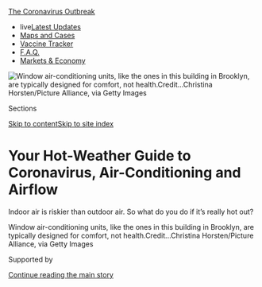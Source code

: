 <div id="app">

<div>

<div>

<div>

</div>

<div data-aria-hidden="false">

<div id="site-content" role="main">

<div>

<div class="css-1aor85t" style="opacity:0.000000001;z-index:-1;visibility:hidden">

<div class="css-1hqnpie">

<div class="css-epjblv">

<span class="css-17xtcya">[Science](/section/science)</span><span class="css-x15j1o">|</span><span class="css-fwqvlz">Your
Hot-Weather Guide to Coronavirus, Air-Conditioning and Airflow</span>

</div>

<div class="css-k008qs">

<div class="css-1iwv8en">

<span class="css-18z7m18"></span>

<div>

</div>

</div>

<span class="css-1n6z4y">https://nyti.ms/33DTkjt</span>

<div class="css-1705lsu">

<div class="css-4xjgmj">

<div class="css-4skfbu" role="toolbar" data-aria-label="Social Media Share buttons, Save button, and Comments Panel with current comment count" data-testid="share-tools">

  - 
  - 
  - 
  - 
    
    <div class="css-6n7j50">
    
    </div>

  - 

</div>

</div>

</div>

</div>

</div>

</div>

<div id="NYT_TOP_BANNER_REGION" class="css-11qgg8s">

<div>

<div id="styln-prism-menu-1592847958612" class="section interactive-content interactive-size-medium css-1du2ztb">

<div class="css-17ih8de interactive-body">

<div id="scroll-container" class="css-1gj85ro">

[<span class="styln-title-wrap"><span class="css-1pje3qr">The
Coronavirus</span><span class="css-1pje3qr">
Outbreak</span></span>](https://www.nytimes.com/news-event/coronavirus?action=click&pgtype=Article&state=default&region=TOP_BANNER&context=storylines_menu)

  - <span class="css-kqxiym" data-emphasize="true">live</span>[Latest
    Updates](https://www.nytimes.com/2020/08/08/world/coronavirus-updates.html?action=click&pgtype=Article&state=default&region=TOP_BANNER&context=storylines_menu)
  - [Maps and
    Cases](https://www.nytimes.com/interactive/2020/us/coronavirus-us-cases.html?action=click&pgtype=Article&state=default&region=TOP_BANNER&context=storylines_menu)
  - [Vaccine
    Tracker](https://www.nytimes.com/interactive/2020/science/coronavirus-vaccine-tracker.html?action=click&pgtype=Article&state=default&region=TOP_BANNER&context=storylines_menu)
  - [F.A.Q.](https://www.nytimes.com/interactive/2020/world/coronavirus-tips-advice.html?action=click&pgtype=Article&state=default&region=TOP_BANNER&context=storylines_menu)
  - [Markets &
    Economy](https://www.nytimes.com/live/2020/08/07/business/stock-market-today-coronavirus?action=click&pgtype=Article&state=default&region=TOP_BANNER&context=storylines_menu)

</div>

</div>

</div>

</div>

</div>

<div id="fullBleedHeaderContent">

<div class="css-n4ws9g">

![<span class="css-16f3y1r e13ogyst0" data-aria-hidden="true">Window
air-conditioning units, like the ones in this building in Brooklyn, are
typically designed for comfort, not
health.</span><span class="css-cnj6d5 e1z0qqy90" itemprop="copyrightHolder"><span class="css-1ly73wi e1tej78p0">Credit...</span><span><span>Christina
Horsten/Picture Alliance, via Getty
Images</span></span></span>](https://static01.nyt.com/images/2020/08/05/nyregion/05xp-virus-aircon/05xp-virus-aircon-articleLarge.jpg?quality=75&auto=webp&disable=upscale)

</div>

<div class="css-3z92zw">

<div class="css-6cn7ki">

<div class="NYTAppHideMasthead css-1bcu9v6 e1suatyy0">

<div class="section css-1o1qe8k e1suatyy2">

<div class="css-cu5p7t er09x8g0">

<div class="css-6n7j50">

</div>

<span class="css-1dv1kvn">Sections</span>

[Skip to content](#site-content)[Skip to site index](#site-index)

</div>

<div class="css-10698na e1huz5gh0">

</div>

</div>

</div>

<div class="css-1sojcmr ehdk2mb0">

# Your Hot-Weather Guide to Coronavirus, Air-Conditioning and Airflow

</div>

Indoor air is riskier than outdoor air. So what do you do if it’s really
hot out?

</div>

</div>

<div class="css-nwzfg5 e1gnum310">

<span class="css-1f9pvn2 science">Window air-conditioning units, like
the ones in this building in Brooklyn, are typically designed for
comfort, not
health.</span><span class="css-cnj6d5 e1z0qqy90" itemprop="copyrightHolder"><span class="css-1ly73wi e1tej78p0">Credit...</span><span><span>Christina
Horsten/Picture Alliance, via Getty Images</span></span></span>

</div>

<div id="sponsor-wrapper" class="css-1hyfx7x">

<div id="sponsor-slug" class="css-19vbshk">

Supported by

</div>

[Continue reading the main story](#after-sponsor)

<div id="sponsor" class="ad sponsor-wrapper" style="text-align:center;height:100%;display:block">

</div>

<div id="after-sponsor">

</div>

</div>

<div class="css-1wx1auc e1gnum311">

<div class="css-18e8msd">

<div class="css-vp77d3 epjyd6m0">

<div class="css-1baulvz">

By [<span class="css-1baulvz last-byline" itemprop="name">Heather
Murphy</span>](https://www.nytimes.com/by/heather-murphy)

</div>

</div>

  - 
    
    <div class="css-ld3wwf e16638kd2">
    
    Aug. 8, 2020Updated <span class="css-epvm6">3:06 p.m. ET</span>
    
    </div>

  - 
    
    <div class="css-4xjgmj">
    
    <div class="css-pvvomx" role="toolbar" data-aria-label="Social Media Share buttons, Save button, and Comments Panel with current comment count" data-testid="share-tools">
    
      - 
      - 
      - 
      - 
        
        <div class="css-6n7j50">
        
        </div>
    
      - 
    
    </div>
    
    </div>

</div>

</div>

</div>

<div class="section meteredContent css-1r7ky0e" name="articleBody" itemprop="articleBody">

<div class="css-1fanzo5 StoryBodyCompanionColumn">

<div class="css-53u6y8">

Despite its critical role in our daily lives, air is not something most
of us spend a great deal of time thinking about. It’s that easy to take
for granted. Unlike water, we don’t need to fill up a cup to consume it.
If some escapes from the room, more will find its way back in, whether
we open the door or not.

“If you are comfortable, you ignore it,” said [Wade H.
Conlan](https://www.ashrae.org/professional-development/learning-portal/instructor-led-training/ashrae-instructors/wade-h-conlan),
a mechanical engineer who evaluates ventilation systems on behalf of
Hanson Professional Services.

But like so many little luxuries we once took for granted, our days of
blissfully ignoring air may be numbered. Because a growing number of
scientists are convinced that a significant amount of coronavirus
transmission occurs through the air in indoor spaces, and that poor
ventilation magnifies the risk.

Not everyone has the ability or resources to make the changes to a home
or workplace to improve air circulation. But scientists and engineers
say that it’s worth trying to understand the basics of how airflow works
— in case there is a relatively easy tweak that could keep you a bit
safer.

</div>

</div>

<div class="css-1fanzo5 StoryBodyCompanionColumn">

<div class="css-53u6y8">

## When in doubt, open the windows.

### And remember that outdoor air is good.

</div>

</div>

<div class="css-79elbk" data-testid="photoviewer-wrapper">

<div class="css-z3e15g" data-testid="photoviewer-wrapper-hidden">

</div>

<div class="css-1a48zt4 ehw59r15" data-testid="photoviewer-children">

![<span class="css-16f3y1r e13ogyst0" data-aria-hidden="true">The more
outdoor air coming into a room, the
better.</span><span class="css-cnj6d5 e1z0qqy90" itemprop="copyrightHolder"><span class="css-1ly73wi e1tej78p0">Credit...</span><span>Curtis
Compton/Atlanta Journal-Constitution, via Associated
Press</span></span>](https://static01.nyt.com/images/2020/07/08/multimedia/00xp-virus-aircon2/merlin_171835503_4a0c5665-902c-4aaf-8cf3-5a549b6e7f08-articleLarge.jpg?quality=75&auto=webp&disable=upscale)

</div>

</div>

<div class="css-1fanzo5 StoryBodyCompanionColumn">

<div class="css-53u6y8">

The precise way that viral particles flow through a room when an
infected person talks, sings, exhales or eats is something that
scientists are continuing to investigate. Previous case studies have
shown that it’s complicated. If there is one easy-to-understand
principle that aerosol scientists and engineers have come to agree on,
though, it’s this: The more outdoor air coming into a room, the better
for dispersing that cloud of viral particles that might be lingering.
And one of the most reliable and cost-effective ways to get outdoor air
into a room is to open a window.

“If you don’t know if the place is well ventilated, but you have the
ability to open a window I would do it,” said [Shelly
Miller](https://www.colorado.edu/even/people/shelly-miller), a professor
of mechanical engineering at the University of Colorado Boulder. That,
she said, or get out quickly if you’re swinging by an indoor location
with other people in it.

<div id="NYT_MAIN_CONTENT_1_REGION" class="css-9tf9ac">

<div>

<div id="styln-covid-updates-world" class="section interactive-content interactive-size-medium css-1ftcdic">

<div class="css-17ih8de interactive-body">

<div id="styln-briefing-block" data-asset-id="QXJ0aWNsZTpueXQ6Ly9hcnRpY2xlL2MyYTdmODFjLWZlODAtNTBiZC05ZDM2LWRhNjExOTBiZjZkZg==">

<div class="briefing-block-header-section">

# [Latest Updates: The Coronavirus Outbreak](https://www.nytimes.com/2020/08/07/world/covid-19-news.html?action=click&pgtype=Article&state=default&region=MAIN_CONTENT_1&context=storylines_live_updates)

<div class="briefing-block-ts">

Updated 2020-08-08T12:04:28.992Z

</div>

</div>

  - [As the U.S. relief talks falter again, Trump says he is prepared to
    act on his
    own.](https://www.nytimes.com/2020/08/07/world/covid-19-news.html?action=click&pgtype=Article&state=default&region=MAIN_CONTENT_1&context=storylines_live_updates#link-1f86d03a)
  - [Cuomo says N.Y. schools can reopen in-person but leaves it up to
    districts to determine if, when and
    how.](https://www.nytimes.com/2020/08/07/world/covid-19-news.html?action=click&pgtype=Article&state=default&region=MAIN_CONTENT_1&context=storylines_live_updates#link-3f64a70a)
  - [Thousands of cases went unreported in California when a computer
    server
    failed.](https://www.nytimes.com/2020/08/07/world/covid-19-news.html?action=click&pgtype=Article&state=default&region=MAIN_CONTENT_1&context=storylines_live_updates#link-14e70066)

<div class="briefing-block-footer">

<div class="briefing-block-footer-meta">

[See more
updates](https://www.nytimes.com/2020/08/07/world/covid-19-news.html?action=click&pgtype=Article&state=default&region=MAIN_CONTENT_1&context=storylines_live_updates)

</div>

<div class="briefing-block-briefinglinks">

<span>More live coverage:</span>
[Markets](https://www.nytimes.com/live/2020/08/07/business/stock-market-today-coronavirus?action=click&pgtype=Article&state=default&region=MAIN_CONTENT_1&context=storylines_live_updates)

</div>

</div>

</div>

</div>

</div>

</div>

</div>

The outdoor air that comes in will eventually replace the indoor air,
according to [Jose-Luis
Jimenez](https://www.colorado.edu/chemistry/jose-luis-jimenez), an
aerosol scientist at the University of Colorado Boulder.

“The more outside air you have, the more you dilute the virus,” said Dr.
Jimenez, who was among the scientists and engineers who [sent a
letter](https://www.nytimes.com/2020/07/07/health/coronavirus-aerosols-who.html)
that pushed the World Health Organization to acknowledge that airborne
transmission of the novel coronavirus is a threat in indoor spaces.

</div>

</div>

<div class="css-1fanzo5 StoryBodyCompanionColumn">

<div class="css-53u6y8">

If you want to speed up the flow of outdoor air into a room, you could
also take a box fan, place it in a window and blast it outward, Dr.
Jimenez said. When any amount of air leaves, that same amount of air
returns — it’s a fixed volume. Therefore, the fan should help pull in
the same amount of outdoor air.

## Your type of air-conditioner matters.

### Some pull in outdoor air. Others simply recirculate indoor air.

If you have air-conditioning in your home, no one is saying that you
need to give up on it entirely. When it’s sweltering out,
air-conditioning can be essential not only to help you function but also
to avoid heatstroke.

But if you are going to spend time in a cooled space with other people,
it may be worth understanding a bit more about the cool air you are
breathing. Basically, all air-conditioning falls into one of three
categories.

  - The unit cools both indoor and outdoor air.

  - The unit cools and recirculates only indoor air.

  - The unit relies entirely on pulling in outdoor air. (These are
    uncommon outside hospitals and labs.)

Centralized-air systems, such as those common in office buildings, dorms
and some large apartment buildings, often fall in category one. Dr.
Jimenez and other building scientists involved in coronavirus prevention
are currently advising owners of businesses and buildings with category
one systems to adjust the ratio to pull in more outdoor air, an
enterprise that can be costly. Take a casino in Las Vegas, which is kept
cool enough to keep people gambling inside while it’s 120 degrees
Fahrenheit outside. Cooling that hot outdoor air will be more expensive
than recirculating the already cool inside air. But given that keeping
customers healthy is also a priority, more are willing to revisit their
approach, Dr. Jimenez said.

Few of us have the ability to adjust our air-conditioning in this way.
Most window units sitting with their rears facing the outdoors, for
example, fall into category two. Instead of pulling in outdoor air, they
are dumping heat from the room
outdoors,<span class="css-8l6xbc evw5hdy0"> </span>said [William
Bahnfleth](https://iee.psu.edu/content/william-bahnfleth), a professor
of architectural engineering at Penn State’s Institutes of Energy and
the Environment.

If you live alone, or with people you’re sure aren’t infectious, those
units are fine. But if you give in to throwing that birthday dinner for
your parents, or if your teenager has been less than strict about
staying home, it’s worth remembering that “any virus that’s present will
be mixed in” to the recirculating indoor air, Dr. Jimenez said.

And so, if you have to have people over, it may be preferable to revert
to rule one: When in doubt, open the windows. Or better yet, go outside.

## Not all filters are equal.

### But a good filter can be just as effective as pulling in outside air.

So what do you do if you’re stuck with a unit that primarily
recirculates indoor air and it’s unrealistic to open the window? This is
where filters come in. The right filter is just as effective as pulling
in outside air, said Dr. Edward A. Nardell, a professor at Harvard
Medical School who has [written about the
role](https://onlinelibrary.wiley.com/doi/full/10.1111/ina.12608) that
air-conditioning plays in spreading airborne diseases.

</div>

</div>

<div class="css-1fanzo5 StoryBodyCompanionColumn">

<div class="css-53u6y8">

Along with removing dust, pollen, cooking odors, tobacco smoke and
chemicals, filters can take viral particles from the air. Some filters
go directly in air-conditioning units and central air systems. Others
are designed to stand alone. MERV and HEPA are two widely trusted,
certified types.

<div id="NYT_MAIN_CONTENT_3_REGION" class="css-9tf9ac">

<div>

<div id="styln-prism-freeform-1594220623585" class="section interactive-content interactive-size-medium css-1ftcdic">

<div class="css-17ih8de interactive-body">

<div id="prism-freeform-block-57380" class="css-19mumt8" role="complementary" data-storyline="The Coronavirus Outbreak" data-truncated="true" tabindex="0">

<div class="css-a8d9oz">

<div class="css-eb027h">

[](https://www.nytimes.com/news-event/coronavirus?action=click&pgtype=Article&state=default&region=MAIN_CONTENT_3&context=storylines_faq)

### The Coronavirus Outbreak ›

#### Frequently Asked Questions

Updated August 6, 2020

  - #### Why are bars linked to outbreaks?
    
      - Think about a bar. Alcohol is flowing. It can be loud, but it’s
        definitely intimate, and you often need to lean in close to hear
        your friend. And strangers have way, way fewer reservations
        about coming up to people in a bar. That’s sort of the point of
        a bar. Feeling good and close to strangers. It’s no surprise,
        then, that [bars have been linked to outbreaks in several
        states.](https://www.nytimes.com/2020/07/02/us/coronavirus-bars.html?action=click&pgtype=Article&state=default&region=MAIN_CONTENT_3&context=storylines_faq)
        Louisiana health officials have tied [at least 100 coronavirus
        cases](https://www.nytimes.com/2020/06/22/us/new-coronavirus-phase.html?action=click&pgtype=Article&state=default&region=MAIN_CONTENT_3&context=storylines_faq)
        to bars in the Tigerland nightlife district in Baton Rouge.
        Minnesota has traced 328 recent cases to bars across the state.
        [In
        Idaho](https://www.boisestatepublicradio.org/post/bars-large-venues-close-ada-county-after-surge-coronavirus-prompts-rollback#stream/0),
        health officials shut down bars in Ada County after reporting
        clusters of infections among young adults who had visited
        several bars in downtown Boise. Governors in
        [California](https://www.nytimes.com/2020/07/01/us/california-coronavirus-reopening.html?action=click&pgtype=Article&state=default&region=MAIN_CONTENT_3&context=storylines_faq),
        [Texas and
        Arizona](https://www.nytimes.com/2020/06/14/us/coronavirus-united-states.html?action=click&pgtype=Article&state=default&region=MAIN_CONTENT_3&context=storylines_faq),
        where coronavirus cases are soaring, have ordered hundreds of
        newly reopened bars to shut down. Less than two weeks after
        Colorado’s bars reopened at limited capacity, Gov. Jared Polis
        [ordered them to
        close](https://www.denverpost.com/2020/06/30/colorado-bars-closed-coronavirus/).

  - #### I have antibodies. Am I now immune?
    
      - As of right now, [that seems likely, for at least several
        months.](https://www.nytimes.com/2020/07/22/health/covid-antibodies-herd-immunity.html?action=click&pgtype=Article&state=default&region=MAIN_CONTENT_3&context=storylines_faq)
        There have been frightening accounts of people suffering what
        seems to be a second bout of Covid-19. But experts say these
        patients may have a drawn-out course of infection, with the
        virus taking a slow toll weeks to months after initial exposure.
        People infected with the coronavirus typically
        [produce](https://www.nature.com/articles/s41586-020-2456-9)
        immune molecules called antibodies, which are [protective
        proteins made in response to an
        infection](https://www.nytimes.com/2020/05/07/health/coronavirus-antibody-prevalence.html?action=click&pgtype=Article&state=default&region=MAIN_CONTENT_3&context=storylines_faq)[.
        These antibodies
        may](https://www.nytimes.com/2020/05/07/health/coronavirus-antibody-prevalence.html?action=click&pgtype=Article&state=default&region=MAIN_CONTENT_3&context=storylines_faq)
        last in the body [only two to three
        months](https://www.nature.com/articles/s41591-020-0965-6),
        which may seem worrisome, but that’s perfectly normal after an
        acute infection subsides, said Dr. Michael Mina, an immunologist
        at Harvard University. It may be possible to get the coronavirus
        again, but it’s highly unlikely that it would be possible in a
        short window of time from initial infection or make people
        sicker the second time.

  - #### I’m a small-business owner. Can I get relief?
    
      - The [stimulus bills enacted in
        March](https://www.nytimes.com/article/small-business-loans-stimulus-grants-freelancers-coronavirus.html?action=click&pgtype=Article&state=default&region=MAIN_CONTENT_3&context=storylines_faq)
        offer help for the millions of American small businesses. Those
        eligible for aid are businesses and nonprofit organizations with
        fewer than 500 workers, including sole proprietorships,
        independent contractors and freelancers. Some larger companies
        in some industries are also eligible. The help being offered,
        which is being managed by the Small Business Administration,
        includes the Paycheck Protection Program and the Economic Injury
        Disaster Loan program. But lots of folks have [not yet seen
        payouts.](https://www.nytimes.com/interactive/2020/05/07/business/small-business-loans-coronavirus.html?action=click&pgtype=Article&state=default&region=MAIN_CONTENT_3&context=storylines_faq)
        Even those who have received help are confused: The rules are
        draconian, and some are stuck sitting on [money they don’t know
        how to
        use.](https://www.nytimes.com/2020/05/02/business/economy/loans-coronavirus-small-business.html?action=click&pgtype=Article&state=default&region=MAIN_CONTENT_3&context=storylines_faq)
        Many small-business owners are getting less than they expected
        or [not hearing anything at
        all.](https://www.nytimes.com/2020/06/10/business/Small-business-loans-ppp.html?action=click&pgtype=Article&state=default&region=MAIN_CONTENT_3&context=storylines_faq)

  - #### What are my rights if I am worried about going back to work?
    
      - Employers have to provide [a safe
        workplace](https://www.osha.gov/SLTC/covid-19/standards.html)
        with policies that protect everyone equally. [And if one of your
        co-workers tests positive for the coronavirus, the
        C.D.C.](https://www.nytimes.com/article/coronavirus-money-unemployment.html?action=click&pgtype=Article&state=default&region=MAIN_CONTENT_3&context=storylines_faq)
        has said that [employers should tell their
        employees](https://www.cdc.gov/coronavirus/2019-ncov/community/guidance-business-response.html)
        -- without giving you the sick employee’s name -- that they may
        have been exposed to the virus.

  - #### What is school going to look like in September?
    
      - It is unlikely that many schools will return to a normal
        schedule this fall, requiring the grind of [online
        learning](https://www.nytimes.com/2020/06/05/us/coronavirus-education-lost-learning.html?action=click&pgtype=Article&state=default&region=MAIN_CONTENT_3&context=storylines_faq),
        [makeshift child
        care](https://www.nytimes.com/2020/05/29/us/coronavirus-child-care-centers.html?action=click&pgtype=Article&state=default&region=MAIN_CONTENT_3&context=storylines_faq)
        and [stunted
        workdays](https://www.nytimes.com/2020/06/03/business/economy/coronavirus-working-women.html?action=click&pgtype=Article&state=default&region=MAIN_CONTENT_3&context=storylines_faq)
        to continue. California’s two largest public school districts —
        Los Angeles and San Diego — said on July 13, that [instruction
        will be remote-only in the
        fall](https://www.nytimes.com/2020/07/13/us/lausd-san-diego-school-reopening.html?action=click&pgtype=Article&state=default&region=MAIN_CONTENT_3&context=storylines_faq),
        citing concerns that surging coronavirus infections in their
        areas pose too dire a risk for students and teachers. Together,
        the two districts enroll some 825,000 students. They are the
        largest in the country so far to abandon plans for even a
        partial physical return to classrooms when they reopen in
        August. For other districts, the solution won’t be an
        all-or-nothing approach. [Many
        systems](https://bioethics.jhu.edu/research-and-outreach/projects/eschool-initiative/school-policy-tracker/),
        including the nation’s largest, New York City, are devising
        [hybrid
        plans](https://www.nytimes.com/2020/06/26/us/coronavirus-schools-reopen-fall.html?action=click&pgtype=Article&state=default&region=MAIN_CONTENT_3&context=storylines_faq)
        that involve spending some days in classrooms and other days
        online. There’s no national policy on this yet, so check with
        your municipal school system regularly to see what is happening
        in your community.

<div id="styln-survey-component-57380" class="styln-survey-component" data-surveyname="faq" data-surveystoryline="coronavirus">

</div>

</div>

<div class="css-6mllg9">

</div>

<div class="css-pmm6ed">

<span class="css-5gimkt"></span>

</div>

</div>

</div>

</div>

</div>

</div>

</div>

MERV filters are rated on how efficiently they remove particles in a
specific size range from the air.
[ASHRAE](https://www.ashrae.org/about), a professional society of
air-conditioning, heating and refrigerating engineers, recommends MERV
13 and above for filtering out the coronavirus, said Dr. Bahnfleth, who
leads the group’s epidemic task force. It is what Dr. Bahnfleth has in
his own house. Any HEPA filter is even more efficient than the
highest-rated MERV filter, he added, so either should effectively
capture coronavirus particles.

Many central-air systems are designed to incorporate specialized
filters. But not all can handle the most advanced filters. Lower-rated
filters still could be helpful, Dr. Conlan said — it’s not that they
won’t ever catch smaller particles; they just won’t do it as
frequently. Window units are typically designed for comfort, not health,
and have even more filter limitations.

For those who can afford them — or push their employers or landlords to
buy them — a stand-alone HEPA filter is a good option Dr. Bahnfleth
said. Some are designed for bigger spaces than others. The key, Dr.
Jimenez added, is picking one that will filter all the air in the room
at least twice an hour.

Be aware that if an air-filtration system sounds too good to be true,
your instincts may be right. Some of them appear to rely on questionable
marketing and science, Dr. Jimenez said.

## There’s no ‘good spot’ in a room.

### Instead, keep your distance, wear a mask, get out quickly if you can.

Now that you’re an air expert, it may be tempting to think that you know
how to pick the safest position in a restaurant or other indoor space
you might find you have a reason to be in.

But even experts cannot easily eyeball the lowest risk location, said
Andrew Persily, who oversaw the development of an [online
tool](https://www.nist.gov/services-resources/software/fatima) to
estimate exposure to infectious aerosols in rooms and buildings as chief
of the Energy & Environment Division at the National Institute of
Standards and Technology.

</div>

</div>

<div class="css-1fanzo5 StoryBodyCompanionColumn">

<div class="css-53u6y8">

“Depending on the airflow pattern and where the aerosols are released,
there may be regions in the room that result in higher exposure than
others,” he said. “It’s tough to predict.”

It’s also hard to gauge how many is too many people in a given space.
After all it only takes one infected person to get other people sick. If
you have a *c*arbon dioxide detector, you could try a technique
previously used to manage the spread of tuberculosis, and use that to
tip you off, Dr. Miller suggests. If CO₂ levels are above 1,000 parts
per one million, you’d be wise to decrease the number of people in the
indoor space, increase the amount of outdoor air or both, she says.

An alternate approach is to look around. Do you see other people? If so,
leave.

</div>

</div>

<div>

</div>

</div>

<div>

</div>

<div>

</div>

<div>

</div>

<div>

<div id="bottom-wrapper" class="css-1ede5it">

<div id="bottom-slug" class="css-l9onyx">

Advertisement

</div>

[Continue reading the main story](#after-bottom)

<div id="bottom" class="ad bottom-wrapper" style="text-align:center;height:100%;display:block;min-height:90px">

</div>

<div id="after-bottom">

</div>

</div>

</div>

</div>

</div>

## Site Index

<div>

</div>

## Site Information Navigation

  - [© <span>2020</span> <span>The New York Times
    Company</span>](https://help.nytimes.com/hc/en-us/articles/115014792127-Copyright-notice)

<!-- end list -->

  - [NYTCo](https://www.nytco.com/)
  - [Contact
    Us](https://help.nytimes.com/hc/en-us/articles/115015385887-Contact-Us)
  - [Work with us](https://www.nytco.com/careers/)
  - [Advertise](https://nytmediakit.com/)
  - [T Brand Studio](http://www.tbrandstudio.com/)
  - [Your Ad
    Choices](https://www.nytimes.com/privacy/cookie-policy#how-do-i-manage-trackers)
  - [Privacy](https://www.nytimes.com/privacy)
  - [Terms of
    Service](https://help.nytimes.com/hc/en-us/articles/115014893428-Terms-of-service)
  - [Terms of
    Sale](https://help.nytimes.com/hc/en-us/articles/115014893968-Terms-of-sale)
  - [Site Map](https://spiderbites.nytimes.com)
  - [Help](https://help.nytimes.com/hc/en-us)
  - [Subscriptions](https://www.nytimes.com/subscription?campaignId=37WXW)

</div>

</div>

</div>

</div>
